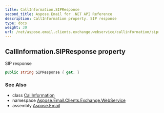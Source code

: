 ```yaml
---
title: CallInformation.SIPResponse
second_title: Aspose.Email for .NET API Reference
description: CallInformation property. SIP response
type: docs
weight: 30
url: /net/aspose.email.clients.exchange.webservice/callinformation/sipresponse/
---
```

## CallInformation.SIPResponse property

SIP response

```csharp
public string SIPResponse { get; }
```

### See Also

* class [CallInformation](../)
* namespace [Aspose.Email.Clients.Exchange.WebService](../../callinformation/)
* assembly [Aspose.Email](../../../)


